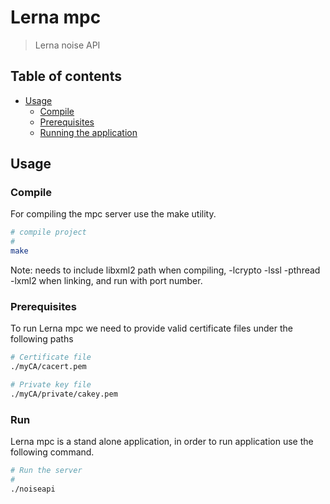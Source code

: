# Lerna mpc
> Lerna noise API


## Table of contents

- [Usage](#Usage)
  - [Compile](#Compile)
  - [Prerequisites](#prerequisites)
  - [Running the application](#Run)

## Usage

### Compile

For compiling the mpc server use the make utility.

```bash
# compile project
#
make
```

Note: needs to include libxml2 path when compiling, -lcrypto -lssl -pthread -lxml2 when linking, and run with port number.

### Prerequisites

To run Lerna mpc we need to provide valid certificate files under the following paths

```bash
# Certificate file
./myCA/cacert.pem

# Private key file
./myCA/private/cakey.pem
```

### Run

Lerna mpc is a stand alone application, in order to run application use the following command.

```bash
# Run the server
#
./noiseapi
```
